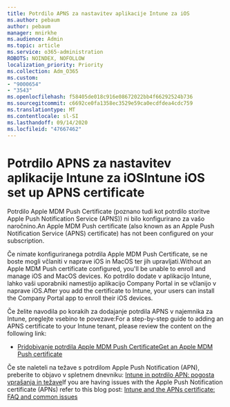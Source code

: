 ```yaml
---
title: Potrdilo APNS za nastavitev aplikacije Intune za iOS
ms.author: pebaum
author: pebaum
manager: mnirkhe
ms.audience: Admin
ms.topic: article
ms.service: o365-administration
ROBOTS: NOINDEX, NOFOLLOW
localization_priority: Priority
ms.collection: Adm_O365
ms.custom:
- "9000654"
- "3543"
ms.openlocfilehash: f58405de018c916e08672022bb4f66292524b736
ms.sourcegitcommit: c6692ce0fa1358ec3529e59ca0ecdfdea4cdc759
ms.translationtype: MT
ms.contentlocale: sl-SI
ms.lasthandoff: 09/14/2020
ms.locfileid: "47667462"
---
```

# <a name="intune-ios-set-up-apns-certificate"></a><span data-ttu-id="ffb1c-102">Potrdilo APNS za nastavitev aplikacije Intune za iOS</span><span class="sxs-lookup"><span data-stu-id="ffb1c-102">Intune iOS set up APNS certificate</span></span>

<span data-ttu-id="ffb1c-103">Potrdilo Apple MDM Push Certificate (poznano tudi kot potrdilo storitve Apple Push Notification Service (APNS)) ni bilo konfigurirano za vašo naročnino.</span><span class="sxs-lookup"><span data-stu-id="ffb1c-103">An Apple MDM Push certificate (also known as an Apple Push Notification Service (APNS) certificate) has not been configured on your subscription.</span></span>

<span data-ttu-id="ffb1c-104">Če nimate konfiguriranega potrdila Apple MDM Push Certificate, se ne boste mogli včlaniti v naprave iOS in MacOS ter jih upravljati.</span><span class="sxs-lookup"><span data-stu-id="ffb1c-104">Without an Apple MDM Push certificate configured, you'll be unable to enroll and manage iOS and MacOS devices.</span></span> <span data-ttu-id="ffb1c-105">Ko potrdilo dodate v aplikacijo Intune, lahko vaši uporabniki namestijo aplikacijo Company Portal in se včlanijo v naprave iOS.</span><span class="sxs-lookup"><span data-stu-id="ffb1c-105">After you add the certificate to Intune, your users can install the Company Portal app to enroll their iOS devices.</span></span>

<span data-ttu-id="ffb1c-106">Če želite navodila po korakih za dodajanje potrdila APNS v najemnika za Intune, preglejte vsebino te povezave:</span><span class="sxs-lookup"><span data-stu-id="ffb1c-106">For a step-by-step guide to adding an APNS certificate to your Intune tenant, please review the content on the following link:</span></span>

- [<span data-ttu-id="ffb1c-107">Pridobivanje potrdila Apple MDM Push Certificate</span><span class="sxs-lookup"><span data-stu-id="ffb1c-107">Get an Apple MDM Push certificate</span></span>](https://docs.microsoft.com/mem/intune/enrollment/apple-mdm-push-certificate-get)

<span data-ttu-id="ffb1c-108">Če ste naleteli na težave s potrdilom Apple Push Notification (APN), preberite to objavo v spletnem dnevniku: [Intune in potrdilo APN: pogosta vprašanja in težave](https://techcommunity.microsoft.com/t5/Intune-Customer-Success/Intune-and-the-APNs-certificate-FAQ-and-common-issues/ba-p/280121)</span><span class="sxs-lookup"><span data-stu-id="ffb1c-108">If you are having issues with the Apple Push Notification certificate (APNs) refer to this blog post: [Intune and the APNs certificate: FAQ and common issues](https://techcommunity.microsoft.com/t5/Intune-Customer-Success/Intune-and-the-APNs-certificate-FAQ-and-common-issues/ba-p/280121)</span></span>

